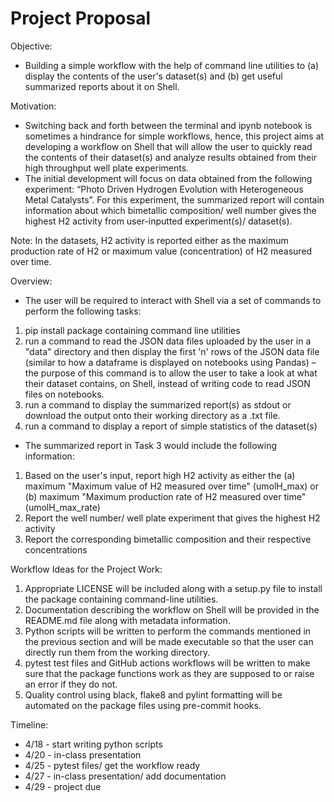 # Project Proposal 

Objective: 
- Building a simple workflow with the help of command line utilities to (a) display the contents of the user's dataset(s) and (b) get useful summarized reports about it on Shell.

Motivation: 
- Switching back and forth between the terminal and ipynb notebook is sometimes a hindrance for simple workflows, 
hence, this project aims at developing a workflow on Shell that will allow the user to quickly read the contents of their dataset(s)
and analyze results obtained from their high throughput well plate experiments. 
- The initial development will focus on data obtained from the following experiment: “Photo Driven Hydrogen Evolution with Heterogeneous Metal Catalysts”.
For this experiment, the summarized report will contain information about which bimetallic composition/ well number 
gives the highest H2 activity from user-inputted experiment(s)/ dataset(s).

Note: In the datasets, H2 activity is reported either as the maximum production rate of H2 or maximum value (concentration) of H2 measured over time.

Overview:
- The user will be required to interact with Shell via a set of commands to perform the following tasks: 
1. pip install package containing command line utilities 
2. run a command to read the JSON data files uploaded by the user in a "data" directory and then 
display the first 'n' rows of the JSON data file (similar to how a dataframe is displayed on notebooks using Pandas)
– the purpose of this command is to allow the user to take a look at what their dataset contains, on Shell, instead of writing code to read JSON files on notebooks.
3. run a command to display the summarized report(s) as stdout or download the output onto their working directory as a .txt file.
4. run a command to display a report of simple statistics of the dataset(s)

- The summarized report in Task 3 would include the following information:
1. Based on the user's input, report high H2 activity as either the (a) maximum "Maximum value of H2 measured over time" (umolH_max) or 
(b) maximum "Maximum production rate of H2 measured over time" (umolH_max_rate) 
2. Report the well number/ well plate experiment that gives the highest H2 activity
3. Report the corresponding bimetallic composition and their respective concentrations 

Workflow Ideas for the Project Work:
1. Appropriate LICENSE will be included along with a setup.py file to install the package containing command-line utilities. 
2. Documentation describing the workflow on Shell will be provided in the README.md file along with metadata information.
3. Python scripts will be written to perform the commands mentioned in the previous section and will be made executable so that the user can directly run them from the working directory. 
4. pytest test files and GitHub actions workflows will be written to make sure that the package functions work as they are supposed to or raise an error if they do not.
5. Quality control using black, flake8 and pylint formatting will be automated on the package files using pre-commit hooks.

Timeline: 
- 4/18 - start writing python scripts
- 4/20 - in-class presentation
- 4/25 - pytest files/ get the workflow ready 
- 4/27 - in-class presentation/ add documentation
- 4/29 - project due